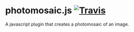 # photomosaic.js [![Travis](https://img.shields.io/travis/rust-lang/rust.svg)](https://github.com/ritz078/photomosaic.js)

A javascript plugin that creates a photomosaic of an image.